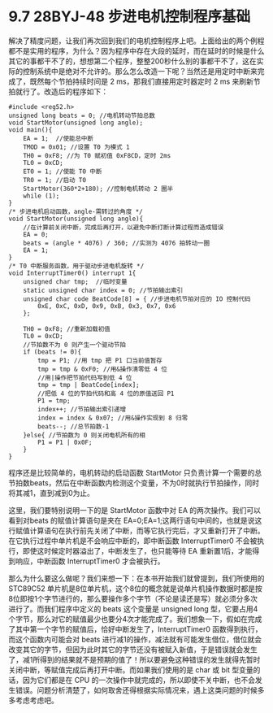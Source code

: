 # 9.7 28BYJ-48 步进电机控制程序基础

解决了精度问题，让我们再次回到我们的电机控制程序上吧。上面给出的两个例程都不是实用的程序，为什么？因为程序中存在大段的延时，而在延时的时候是什么其它的事都干不了的，想想第二个程序，整整200秒什么别的事都干不了，这在实际的控制系统中是绝对不允许的。那么怎么改造一下呢？当然还是用定时中断来完成了，既然每个节拍持续时间是 2 ms，那我们直接用定时器定时 2 ms 来刷新节拍就行了。改造后的程序如下：

```
#include <reg52.h>
unsigned long beats = 0; //电机转动节拍总数
void StartMotor(unsigned long angle);
void main(){
    EA = 1;  //使能总中断
    TMOD = 0x01; //设置 T0 为模式 1
    TH0 = 0xF8; //为 T0 赋初值 0xF8CD，定时 2ms
    TL0 = 0xCD;
    ET0 = 1; //使能 T0 中断
    TR0 = 1; //启动 T0
    StartMotor(360*2+180); //控制电机转动 2 圈半
    while (1);
}
/* 步进电机启动函数，angle-需转过的角度 */
void StartMotor(unsigned long angle){
    //在计算前关闭中断，完成后再打开，以避免中断打断计算过程而造成错误
    EA = 0;
    beats = (angle * 4076) / 360; //实测为 4076 拍转动一圈
    EA = 1;
}
/* T0 中断服务函数，用于驱动步进电机旋转 */
void InterruptTimer0() interrupt 1{
    unsigned char tmp;  //临时变量
    static unsigned char index = 0; //节拍输出索引
    unsigned char code BeatCode[8] = { //步进电机节拍对应的 IO 控制代码
        0xE, 0xC, 0xD, 0x9, 0xB, 0x3, 0x7, 0x6
    };

    TH0 = 0xF8; //重新加载初值
    TL0 = 0xCD;
    //节拍数不为 0 则产生一个驱动节拍
    if (beats != 0){
        tmp = P1; //用 tmp 把 P1 口当前值暂存
        tmp = tmp & 0xF0; //用&操作清零低 4 位
        //用|操作把节拍代码写到低 4 位
        tmp = tmp | BeatCode[index];
        //把低 4 位的节拍代码和高 4 位的原值送回 P1
        P1 = tmp;
        index++; //节拍输出索引递增
        index = index & 0x07; //用&操作实现到 8 归零
        beats--; //总节拍数-1
    }else{ //节拍数为 0 则关闭电机所有的相
        P1 = P1 | 0x0F;
    }
}
```

程序还是比较简单的，电机转动的启动函数 StartMotor 只负责计算一个需要的总节拍数beats，然后在中断函数内检测这个变量，不为0时就执行节拍操作，同时将其减1，直到减到0为止。

这里，我们要特别说明一下的是 StartMotor 函数中对 EA 的两次操作。我们可以看到对beats 的赋值计算语句是夹在 EA=0;EA=1;这两行语句中间的，也就是说这行赋值计算语句在执行前先关闭了中断，而等它执行完后，才又重新打开了中断。在它执行过程中单片机是不会响应中断的，即中断函数 InterruptTimer0 不会被执行，即使这时候定时器溢出了，中断发生了，也只能等待 EA 重新置1后，才能得到响应，中断函数 InterruptTimer0 才会被执行。

那么为什么要这么做呢？我们来想一下：在本书开始我们就曾提到，我们所使用的STC89C52 单片机是8位单片机，这个8位的概念就是说单片机操作数据时都是按8位即按1个字节进行的，那么要操作多个字节（不论是读还是写）就必须分多次进行了。而我们程序中定义的 beats 这个变量是 unsigned long 型，它要占用4个字节，那么对它的赋值最少也要分4次才能完成了。我们想象一下，假如在完成了其中第一个字节的赋值后，恰好中断发生了，InterruptTimer0 函数得到执行，而这个函数内可能会对 beats 进行减1的操作，减法就有可能发生借位，借位就会改变其它的字节，但因为此时其它的字节还没有被赋入新值，于是错误就会发生了，减1所得到的结果就不是预期的值了！所以要避免这种错误的发生就得先暂时关闭中断，等赋值完成后再打开中断。而如果我们使用的是 char 或 bit 型变量的话，因为它们都是在 CPU 的一次操作中就完成的，所以即使不关中断，也不会发生错误。问题分析清楚了，如何取舍还得根据实际情况来，遇上这类问题的时候多多考虑考虑吧。